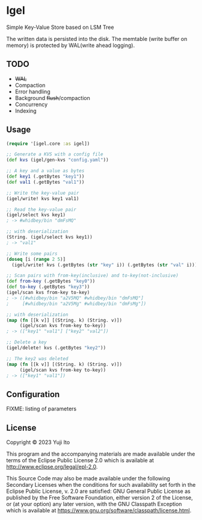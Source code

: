# Igel

Simple Key-Value Store based on LSM Tree

The written data is persisted into the disk. The memtable (write buffer on memory) is protected by WAL(write ahead logging).

## TODO
- ~~WAL~~
- Compaction
- Error handling
- Background ~~flush~~/compaction
- Concurrency
- Indexing

## Usage

```clojure
(require '[igel.core :as igel])

;; Generate a KVS with a config file
(def kvs (igel/gen-kvs "config.yaml"))

;; A key and a value as bytes
(def key1 (.getBytes "key1"))
(def val1 (.getBytes "val1"))

;; Write the key-value pair
(igel/write! kvs key1 val1)

;; Read the key-value pair
(igel/select kvs key1)
; -> #whidbey/bin "dmFsMQ"

;; with deserialization
(String. (igel/select kvs key1))
; -> "val1"

;; Write some pairs
(doseq [i (range 2 5)]
  (igel/write! kvs (.getBytes (str "key" i)) (.getBytes (str "val" i))))

;; Scan pairs with from-key(inclusive) and to-key(not-inclusive)
(def from-key (.getBytes "key0"))
(def to-key (.getBytes "key3"))
(igel/scan kvs from-key to-key)
; -> ([#whidbey/bin "a2V5MQ" #whidbey/bin "dmFsMQ"]
;     [#whidbey/bin "a2V5Mg" #whidbey/bin "dmFsMg"])

;; with deserialization
(map (fn [[k v]] [(String. k) (String. v)])
     (igel/scan kvs from-key to-key))
; -> (["key1" "val1"] ["key2" "val2"])

;; Delete a key
(igel/delete! kvs (.getBytes "key2"))

;; The key2 was deleted
(map (fn [[k v]] [(String. k) (String. v)])
     (igel/scan kvs from-key to-key))
; -> (["key1" "val1"])
```

## Configuration

FIXME: listing of parameters

## License

Copyright © 2023 Yuji Ito

This program and the accompanying materials are made available under the
terms of the Eclipse Public License 2.0 which is available at
http://www.eclipse.org/legal/epl-2.0.

This Source Code may also be made available under the following Secondary
Licenses when the conditions for such availability set forth in the Eclipse
Public License, v. 2.0 are satisfied: GNU General Public License as published by
the Free Software Foundation, either version 2 of the License, or (at your
option) any later version, with the GNU Classpath Exception which is available
at https://www.gnu.org/software/classpath/license.html.
